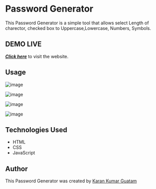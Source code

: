 # Password Generator

This Password Generator is a simple tool that allows select Length of charector, checked box to Uppercase,Lowercase, Numbers, Symbols.

## DEMO LIVE 

[***Click here***](https://karangautam0.github.io/Password-Generator/) to visit the website.


## Usage
![image](https://github.com/KaranGautam0/Password-Generator/assets/150542238/b4a95e9b-2f6c-4654-9645-9ca9946b9431)

![image](https://github.com/KaranGautam0/Password-Generator/assets/150542238/8e49efa4-2396-4d90-8bdc-32a04a20bae0)

![image](https://github.com/KaranGautam0/Password-Generator/assets/150542238/912fbbb2-5cf1-4f5f-ba4b-e50413efb8c2)

![image](https://github.com/KaranGautam0/Password-Generator/assets/150542238/c56550e5-7167-470a-aa1a-3b9b5892f302)






## Technologies Used

- HTML
- CSS
- JavaScript

## Author

This Password Generator was created by  [Karan Kumar Guatam](https://github.com/KaranGautam0)


